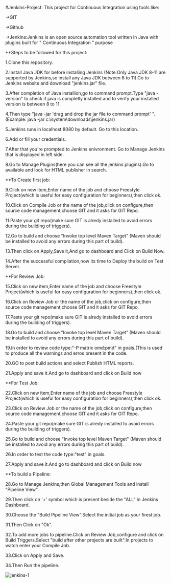 #Jenkins-Project: This project for Continuous Integration using tools like: 

->GIT

->Github

->Jenkins:Jenkins is an open source automation tool written in Java with plugins built for " Continuous Integration " purpose



**Steps to be followed for this project:

1.Clone this repository. 

2.Install Java JDK for before installing Jenkins (Note:Only Java JDK 8-11 are supported by Jenkins,so install any Java JDK between 8 to 11).Go to Jenkins website and download "jenkins.jar" file.   

3.After completion of Java installion,go to command prompt.Type "java -version" to check if java is completly installed and to verify your installed version is between 8 to 11.

4.Then type "java -jar 'drag and drop the jar file to command prompt' ". (Example: java -jar c:\system\downloads\jenkins.jar)

5.Jenkins runs in localhost:8080 by default. Go to this location.

6.Add or fill your credentials.

7.After that you're prompted to Jenkins enivronment. Go to Manage Jenkins that is displayed  in left side.

8.Go to Manage Plugins(here you can see all the jenkins plugins).Go to available and look for  HTML publisher in search.

**To Create first job:

9.Click on new item,Enter name of the job and choose Freestyle Project(which is useful for easy configuration for beginners),then click ok.

10.Click on Compile Job or the name of the job,click on configure,then source code management,choose GIT and it asks for GIT Repo.

11.Paste your git repo(make sure GIT is alredy installed to avoid errors during the building of triggers).

12.Go to build and choose "Invoke top level Maven Target" (Maven should be installed to avoid any errors during this part of build).

13.Then click on Apply,Save it,And go to  dashboard and Click on Build Now.

14.After the successful compliation,now its  time to Deploy the build on Test Server.

**For  Review Job: 

15.Click on new item,Enter name of the job and choose Freestyle Project(which is useful for easy configuration for beginners),then click ok.

16.Click on Review Job or the name of the job,click on configure,then source code management,choose GIT and it asks for GIT Repo.

17.Paste your git repo(make sure GIT is alredy installed to avoid errors during the building of triggers).

18.Go to build and choose "Invoke top level Maven Target" (Maven should be installed to avoid any errors during this part of build).

19.In order to review code type:"-P matrix omd:pmd" in goals.(This is used to produce all the warnings and erros present in the code. 

20.GO to post build actions and select Publish HTML reports.

21.Apply and save it.And go to dashboard and click on Build now

**For Test Job:

22.Click on new item,Enter name of the job and choose Freestyle Project(which is useful for easy configuration for beginners),then click ok.

23.Click on Review Job or the name of the job,click on configure,then source code management,choose GIT and it asks for GIT Repo.

24.Paste your git repo(make sure GIT is alredy installed to avoid errors during the building of triggers).

25.Go to build and choose "Invoke top level Maven Target" (Maven should be installed to avoid any errors during this part of build).

26.In order to test the code type:"test" in goals.

27.Apply and save it.And go to dashboard and click on Build now



**To build a Pipeline:

28.Go to Manage Jenkins,then Global Management Tools and install "Pipeline View".

29.Then click on '+' symbol which is present beside the "ALL"  in Jenkins Dashboard.

30.Choose the "Build Pipeline View".Select the initial job as your firest job.

31.Then Click  on "Ok".

32.To add more jobs to pipeline.Click on Review Job,configure and click on Build Triggers.Select "build after other projects are built".In projects to watch enter your Compile Job.

33.Click on Apply and Save.

34.Then Run the pipeline.



![jenkins-1](https://user-images.githubusercontent.com/59798427/130254976-e7e0bf89-30ed-4695-a5b6-59f859962d30.jpg)






